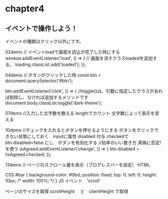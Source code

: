 # chapter4
## イベントで操作しよう！
イベントの種類はクリック以外にです。

02demo
// イベントloadで画面を読込が完了した時にする
window.addEventListener('load', () => {
  // 画面を消すクラスloadedを追加する。
  loading.classList.add('loaded');
});

04demo
 // ボタンがクリックした時
const btn = document.querySelector('#btn');

btn.addEventListener('click', () => {
  //toggle()は、引数に指定したクラスがあれば削除し、なければ追加するメソッドです
  document.body.classList.toggle('dark-theme');

  07demo
 //入力した文字数を数える
 lengthでカウント
 文字数によって表示を変える 

 10demo
 //チェックを入れるとボタンを押せるようにする
 ボタンをクリックできない状態にしておく　inputに属性 disabled 付与
 checkedでbtn.disabled=false にし　ボタンを有効化する
 //効率のいい書き方 真偽に否定!を使う
  isAgreed.addEventListener('change', () => {
    btn.disabled = !isAgreed.checked;
  });

13demo
// ページのスクロール量を表示（プログレスバーを設定）
HTML
　<div id="bar"></div>
CSS
#bar {
    background-color: #0bd;
    position: fixed;
    top: 0;
    left: 0;
    height: 10px;
    /* width: 100%; */
}
JS
イベント　'scroll'

ページのサイズを取得
scrollHeight 　と　clientHeight で取得